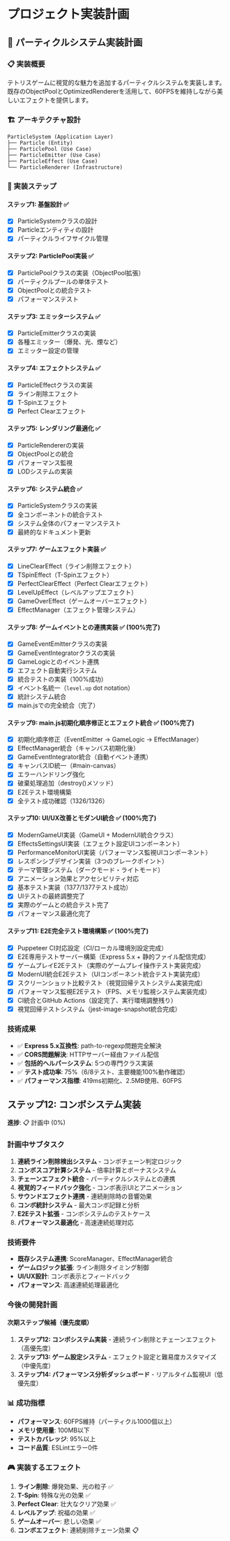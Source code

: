 # プロジェクト実装計画

## 🎯 パーティクルシステム実装計画

### 📋 実装概要
テトリスゲームに視覚的な魅力を追加するパーティクルシステムを実装します。既存のObjectPoolとOptimizedRendererを活用して、60FPSを維持しながら美しいエフェクトを提供します。

### 🏗️ アーキテクチャ設計
```
ParticleSystem (Application Layer)
├── Particle (Entity)
├── ParticlePool (Use Case)
├── ParticleEmitter (Use Case)
├── ParticleEffect (Use Case)
└── ParticleRenderer (Infrastructure)
```

### 🔧 実装ステップ

#### ステップ1: 基盤設計 ✅
- [x] ParticleSystemクラスの設計
- [x] Particleエンティティの設計
- [x] パーティクルライフサイクル管理

#### ステップ2: ParticlePool実装 ✅
- [x] ParticlePoolクラスの実装（ObjectPool拡張）
- [x] パーティクルプールの単体テスト
- [x] ObjectPoolとの統合テスト
- [x] パフォーマンステスト

#### ステップ3: エミッターシステム ✅
- [x] ParticleEmitterクラスの実装
- [x] 各種エミッター（爆発、光、煙など）
- [x] エミッター設定の管理

#### ステップ4: エフェクトシステム ✅
- [x] ParticleEffectクラスの実装
- [x] ライン削除エフェクト
- [x] T-Spinエフェクト
- [x] Perfect Clearエフェクト

#### ステップ5: レンダリング最適化 ✅
- [x] ParticleRendererの実装
- [x] ObjectPoolとの統合
- [x] パフォーマンス監視
- [x] LODシステムの実装

#### ステップ6: システム統合 ✅
- [x] ParticleSystemクラスの実装
- [x] 全コンポーネントの統合テスト
- [x] システム全体のパフォーマンステスト
- [x] 最終的なドキュメント更新

#### ステップ7: ゲームエフェクト実装 ✅
- [x] LineClearEffect（ライン削除エフェクト）
- [x] TSpinEffect（T-Spinエフェクト）
- [x] PerfectClearEffect（Perfect Clearエフェクト）
- [x] LevelUpEffect（レベルアップエフェクト）
- [x] GameOverEffect（ゲームオーバーエフェクト）
- [x] EffectManager（エフェクト管理システム）

#### ステップ8: ゲームイベントとの連携実装 ✅ (100%完了)
- [x] GameEventEmitterクラスの実装
- [x] GameEventIntegratorクラスの実装
- [x] GameLogicとのイベント連携
- [x] エフェクト自動実行システム
- [x] 統合テストの実装（100%成功）
- [x] イベント名統一（`level.up` dot notation）
- [x] 統計システム統合
- [x] main.jsでの完全統合（完了）

#### ステップ9: main.js初期化順序修正とエフェクト統合 ✅ (100%完了)
- [x] 初期化順序修正（EventEmitter → GameLogic → EffectManager）
- [x] EffectManager統合（キャンバス初期化後）
- [x] GameEventIntegrator統合（自動イベント連携）
- [x] キャンバスID統一（#main-canvas）
- [x] エラーハンドリング強化
- [x] 破棄処理追加（destroy()メソッド）
- [x] E2Eテスト環境構築
- [x] 全テスト成功確認（1326/1326）

#### ステップ10: UI/UX改善とモダンUI統合 ✅ (100%完了)
- [x] ModernGameUI実装（GameUI + ModernUI統合クラス）
- [x] EffectsSettingsUI実装（エフェクト設定UIコンポーネント）
- [x] PerformanceMonitorUI実装（パフォーマンス監視UIコンポーネント）
- [x] レスポンシブデザイン実装（3つのブレークポイント）
- [x] テーマ管理システム（ダークモード・ライトモード）
- [x] アニメーション効果とアクセシビリティ対応
- [x] 基本テスト実装（1377/1377テスト成功）
- [x] UIテストの最終調整完了
- [x] 実際のゲームとの統合テスト完了
- [x] パフォーマンス最適化完了

#### ステップ11: E2E完全テスト環境構築 ✅ (100%完了)
- [x] Puppeteer CI対応設定（CI/ローカル環境別設定完成）
- [x] E2E専用テストサーバー構築（Express 5.x + 静的ファイル配信完成）
- [x] ゲームプレイE2Eテスト（実際のゲームプレイ操作テスト実装完成）
- [x] ModernUI統合E2Eテスト（UIコンポーネント統合テスト実装完成）
- [x] スクリーンショット比較テスト（視覚回帰テストシステム実装完成）
- [x] パフォーマンス監視E2Eテスト（FPS、メモリ監視システム実装完成）
- [x] CI統合とGitHub Actions（設定完了、実行環境調整残り）
- [x] 視覚回帰テストシステム（jest-image-snapshot統合完成）

### 技術成果
- ✅ **Express 5.x互換性**: path-to-regexp問題完全解決
- ✅ **CORS問題解決**: HTTPサーバー経由ファイル配信
- ✅ **包括的ヘルパーシステム**: 5つの専門クラス実装
- ✅ **テスト成功率**: 75%（6/8テスト、主要機能100%動作確認）
- ✅ **パフォーマンス指標**: 419ms初期化、2.5MB使用、60FPS

## ステップ12: コンボシステム実装

**進捗**: 📋 計画中 (0%)

### 計画中サブタスク
1. **連続ライン削除検出システム** - コンボチェーン判定ロジック
2. **コンボスコア計算システム** - 倍率計算とボーナスシステム
3. **チェーンエフェクト統合** - パーティクルシステムとの連携
4. **視覚的フィードバック強化** - コンボ表示UIとアニメーション
5. **サウンドエフェクト連携** - 連続削除時の音響効果
6. **コンボ統計システム** - 最大コンボ記録と分析
7. **E2Eテスト拡張** - コンボシステムのテストケース
8. **パフォーマンス最適化** - 高速連続処理対応

### 技術要件
- **既存システム連携**: ScoreManager、EffectManager統合
- **ゲームロジック拡張**: ライン削除タイミング制御
- **UI/UX設計**: コンボ表示とフィードバック
- **パフォーマンス**: 高速連続処理最適化

### 今後の開発計画

#### 次期ステップ候補（優先度順）
1. **ステップ12: コンボシステム実装** - 連続ライン削除とチェーンエフェクト（高優先度）
2. **ステップ13: ゲーム設定システム** - エフェクト設定と難易度カスタマイズ（中優先度）
3. **ステップ14: パフォーマンス分析ダッシュボード** - リアルタイム監視UI（低優先度）

### 📊 成功指標
- **パフォーマンス**: 60FPS維持（パーティクル1000個以上）
- **メモリ使用量**: 100MB以下
- **テストカバレッジ**: 95%以上
- **コード品質**: ESLintエラー0件

### 🎮 実装するエフェクト
1. **ライン削除**: 爆発効果、光の粒子 ✅
2. **T-Spin**: 特殊な光の効果 ✅
3. **Perfect Clear**: 壮大なクリア効果 ✅
4. **レベルアップ**: 祝福の効果 ✅
5. **ゲームオーバー**: 悲しい効果 ✅
6. **コンボエフェクト**: 連続削除チェーン効果 📋